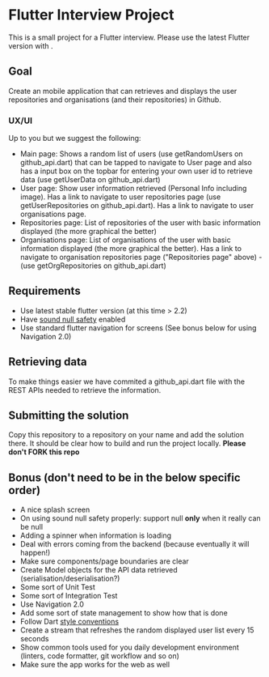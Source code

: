 # Flutter Interview Project

This is a small project for a Flutter interview. Please use the latest Flutter version with .

## Goal

Create an mobile application that can retrieves and displays the user repositories and organisations (and their repositories) in Github.

### UX/UI

Up to you but we suggest the following:

- Main page: Shows a random list of users (use getRandomUsers on github_api.dart) that can be tapped to navigate to User page and also has a input box on the topbar for entering your own user id to retrieve data (use getUserData on github_api.dart)
- User page: Show user information retrieved (Personal Info including image). Has a link to navigate to user repositories page (use getUserRepositories on github_api.dart). Has a link to navigate to user organisations page.
- Repositories page: List of repositories of the user with basic information displayed (the more graphical the better)
- Organisations page: List of organisations of the user with basic information displayed (the more graphical the better). Has a link to navigate to organisation repositories page ("Repositories page" above) - (use getOrgRepositories on github_api.dart)

## Requirements

- Use latest stable flutter version (at this time > 2.2)
- Have [sound null safety](https://dart.dev/null-safety) enabled
- Use standard flutter navigation for screens (See bonus below for using Navigation 2.0)

## Retrieving data

To make things easier we have commited a github_api.dart file with the REST APIs needed to retrieve the information.

## Submitting the solution

Copy this repository to a repository on your name and add the solution there. It should be clear how to build and run the project locally. **Please don't FORK this repo**

## Bonus (don't need to be in the below specific order)

- A nice splash screen
- On using sound null safety properly: support null **only** when it really can be null
- Adding a spinner when information is loading
- Deal with errors coming from the backend (because eventually it will happen!)
- Make sure components/page boundaries are clear
- Create Model objects for the API data retrieved (serialisation/deserialisation?)
- Some sort of Unit Test
- Some sort of Integration Test
- Use Navigation 2.0
- Add some sort of state management to show how that is done
- Follow Dart [style conventions](https://dart.dev/guides/language/effective-dart/style)
- Create a stream that refreshes the random displayed user list every 15 seconds
- Show common tools used for you daily development environment (linters, code formatter, git workflow and so on)
- Make sure the app works for the web as well
